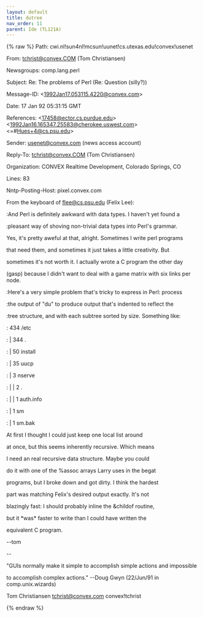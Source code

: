 ```yaml
---
layout: default
title: dutree
nav_order: 11
parent: Ide (TL121A)
---
```

{% raw %}
Path: cwi.nl!sun4nl!mcsun!uunet!cs.utexas.edu!convex!usenet

From: tchrist@convex.COM (Tom Christiansen)

Newsgroups: comp.lang.perl

Subject: Re: The problems of Perl (Re: Question (silly?))

Message-ID: \<1992Jan17.053115.4220@convex.com\>

Date: 17 Jan 92 05:31:15 GMT

References: \<17458@ector.cs.purdue.edu\>
\<1992Jan16.165347.25583@cherokee.uswest.com\> \<=#Hues+4@cs.psu.edu\>

Sender: usenet@convex.com (news access account)

Reply-To: tchrist@convex.COM (Tom Christiansen)

Organization: CONVEX Realtime Development, Colorado Springs, CO

Lines: 83

Nntp-Posting-Host: pixel.convex.com

From the keyboard of flee@cs.psu.edu (Felix Lee):

:And Perl is definitely awkward with data types. I haven't yet found a

:pleasant way of shoving non-trivial data types into Perl's grammar.

Yes, it's pretty aweful at that, alright. Sometimes I write perl
programs

that need them, and sometimes it just takes a little creativity. But

sometimes it's not worth it. I actually wrote a C program the other day

(gasp) because I didn't want to deal with a game matrix with six links
per node.

:Here's a very simple problem that's tricky to express in Perl: process

:the output of "du" to produce output that's indented to reflect the

:tree structure, and with each subtree sorted by size. Something like:

: 434 /etc

: \| 344 .

: \| 50 install

: \| 35 uucp

: \| 3 nserve

: \| \| 2 .

: \| \| 1 auth.info

: \| 1 sm

: \| 1 sm.bak

At first I thought I could just keep one local list around

at once, but this seems inherently recursive. Which means

I need an real recursive data structure. Maybe you could

do it with one of the %assoc arrays Larry uses in the begat

programs, but I broke down and got dirty. I think the hardest

part was matching Felix's desired output exactly. It's not

blazingly fast: I should probably inline the &childof routine,

but it \*was\* faster to write than I could have written the

equivalent C program.

--tom

--

"GUIs normally make it simple to accomplish simple actions and
impossible

to accomplish complex actions." --Doug Gwyn (22/Jun/91 in
comp.unix.wizards)

Tom Christiansen tchrist@convex.com convex!tchrist

{% endraw %}
